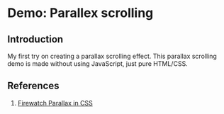# Demo: Parallex scrolling
## Introduction
My first try on creating a parallax scrolling effect. This parallax scrolling demo is made without using JavaScript, just pure HTML/CSS.

## References
1. [Firewatch Parallax in CSS](https://codepen.io/samdbeckham/pen/OPXPNp?q=parallax&limit=all&type=type-pens)
